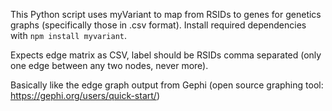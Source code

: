 This Python script uses myVariant to map from RSIDs to genes for genetics graphs (specifically those in .csv format).
Install required dependencies with `npm install myvariant`.

Expects edge matrix as CSV, label should be RSIDs comma separated (only one edge between any two nodes, never more).

Basically like the edge graph output from Gephi (open source graphing tool: https://gephi.org/users/quick-start/)
